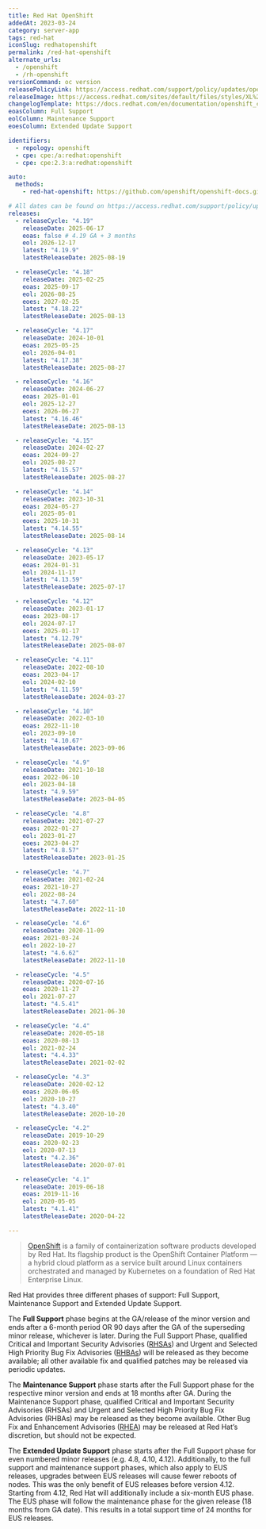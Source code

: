 ```yaml
---
title: Red Hat OpenShift
addedAt: 2023-03-24
category: server-app
tags: red-hat
iconSlug: redhatopenshift
permalink: /red-hat-openshift
alternate_urls:
  - /openshift
  - /rh-openshift
versionCommand: oc version
releasePolicyLink: https://access.redhat.com/support/policy/updates/openshift
releaseImage: https://access.redhat.com/sites/default/files/styles/XL%20-%20Extra%20Large/public/images/ocp_lifecycle_eus_v4_0.png
changelogTemplate: https://docs.redhat.com/en/documentation/openshift_container_platform/__RELEASE_CYCLE__/html/release_notes/ocp-{{"__RELEASE_CYCLE__"| replace:'.','-'}}-release-notes
eoasColumn: Full Support
eolColumn: Maintenance Support
eoesColumn: Extended Update Support

identifiers:
  - repology: openshift
  - cpe: cpe:/a:redhat:openshift
  - cpe: cpe:2.3:a:redhat:openshift

auto:
  methods:
    - red-hat-openshift: https://github.com/openshift/openshift-docs.git

# All dates can be found on https://access.redhat.com/support/policy/updates/openshift#dates
releases:
  - releaseCycle: "4.19"
    releaseDate: 2025-06-17
    eoas: false # 4.19 GA + 3 months
    eol: 2026-12-17
    latest: "4.19.9"
    latestReleaseDate: 2025-08-19

  - releaseCycle: "4.18"
    releaseDate: 2025-02-25
    eoas: 2025-09-17
    eol: 2026-08-25
    eoes: 2027-02-25
    latest: "4.18.22"
    latestReleaseDate: 2025-08-13

  - releaseCycle: "4.17"
    releaseDate: 2024-10-01
    eoas: 2025-05-25
    eol: 2026-04-01
    latest: "4.17.38"
    latestReleaseDate: 2025-08-27

  - releaseCycle: "4.16"
    releaseDate: 2024-06-27
    eoas: 2025-01-01
    eol: 2025-12-27
    eoes: 2026-06-27
    latest: "4.16.46"
    latestReleaseDate: 2025-08-13

  - releaseCycle: "4.15"
    releaseDate: 2024-02-27
    eoas: 2024-09-27
    eol: 2025-08-27
    latest: "4.15.57"
    latestReleaseDate: 2025-08-27

  - releaseCycle: "4.14"
    releaseDate: 2023-10-31
    eoas: 2024-05-27
    eol: 2025-05-01
    eoes: 2025-10-31
    latest: "4.14.55"
    latestReleaseDate: 2025-08-14

  - releaseCycle: "4.13"
    releaseDate: 2023-05-17
    eoas: 2024-01-31
    eol: 2024-11-17
    latest: "4.13.59"
    latestReleaseDate: 2025-07-17

  - releaseCycle: "4.12"
    releaseDate: 2023-01-17
    eoas: 2023-08-17
    eol: 2024-07-17
    eoes: 2025-01-17
    latest: "4.12.79"
    latestReleaseDate: 2025-08-07

  - releaseCycle: "4.11"
    releaseDate: 2022-08-10
    eoas: 2023-04-17
    eol: 2024-02-10
    latest: "4.11.59"
    latestReleaseDate: 2024-03-27

  - releaseCycle: "4.10"
    releaseDate: 2022-03-10
    eoas: 2022-11-10
    eol: 2023-09-10
    latest: "4.10.67"
    latestReleaseDate: 2023-09-06

  - releaseCycle: "4.9"
    releaseDate: 2021-10-18
    eoas: 2022-06-10
    eol: 2023-04-18
    latest: "4.9.59"
    latestReleaseDate: 2023-04-05

  - releaseCycle: "4.8"
    releaseDate: 2021-07-27
    eoas: 2022-01-27
    eol: 2023-01-27
    eoes: 2023-04-27
    latest: "4.8.57"
    latestReleaseDate: 2023-01-25

  - releaseCycle: "4.7"
    releaseDate: 2021-02-24
    eoas: 2021-10-27
    eol: 2022-08-24
    latest: "4.7.60"
    latestReleaseDate: 2022-11-10

  - releaseCycle: "4.6"
    releaseDate: 2020-11-09
    eoas: 2021-03-24
    eol: 2022-10-27
    latest: "4.6.62"
    latestReleaseDate: 2022-11-10

  - releaseCycle: "4.5"
    releaseDate: 2020-07-16
    eoas: 2020-11-27
    eol: 2021-07-27
    latest: "4.5.41"
    latestReleaseDate: 2021-06-30

  - releaseCycle: "4.4"
    releaseDate: 2020-05-18
    eoas: 2020-08-13
    eol: 2021-02-24
    latest: "4.4.33"
    latestReleaseDate: 2021-02-02

  - releaseCycle: "4.3"
    releaseDate: 2020-02-12
    eoas: 2020-06-05
    eol: 2020-10-27
    latest: "4.3.40"
    latestReleaseDate: 2020-10-20

  - releaseCycle: "4.2"
    releaseDate: 2019-10-29
    eoas: 2020-02-23
    eol: 2020-07-13
    latest: "4.2.36"
    latestReleaseDate: 2020-07-01

  - releaseCycle: "4.1"
    releaseDate: 2019-06-18
    eoas: 2019-11-16
    eol: 2020-05-05
    latest: "4.1.41"
    latestReleaseDate: 2020-04-22

---
```


> [OpenShift](https://www.redhat.com/en/technologies/cloud-computing/openshift) is a family of
> containerization software products developed by Red Hat. Its flagship product is the OpenShift
> Container Platform — a hybrid cloud platform as a service built around Linux containers
> orchestrated and managed by Kubernetes on a foundation of Red Hat Enterprise Linux.

Red Hat provides three different phases of support: Full Support, Maintenance Support and Extended
Update Support.

The **Full Support** phase begins at the GA/release of the minor version and ends after a 6-month
period OR 90 days after the GA of the superseding minor release, whichever is later. During the Full
Support Phase, qualified Critical and Important Security Advisories ([RHSAs][DEFINITION]) and Urgent
and Selected High Priority Bug Fix Advisories ([RHBAs][DEFINITION]) will be released as they become
available; all other available fix and qualified patches may be released via periodic updates.

The **Maintenance Support** phase starts after the Full Support phase for the respective minor
version and ends at 18 months after GA. During the Maintenance Support phase, qualified Critical and
Important Security Advisories (RHSAs) and Urgent and Selected High Priority Bug Fix Advisories
(RHBAs) may be released as they become available. Other Bug Fix and Enhancement Advisories
([RHEA][DEFINITION]) may be released at Red Hat’s discretion, but should not be expected.

The **Extended Update Support** phase starts after the Full Support phase for even numbered minor
releases (e.g. 4.8, 4.10, 4.12). Additionally, to the full support and maintenance support phases,
which also apply to EUS releases, upgrades between EUS releases will cause fewer reboots of nodes.
This was the only benefit of EUS releases before version 4.12. Starting from 4.12, Red Hat will
additionally include a six-month EUS phase. The EUS phase will follow the maintenance phase for
the given release (18 months from GA date). This results in a total support time of 24 months for
EUS releases.

[DEFINITION]: https://access.redhat.com/articles/2130961
